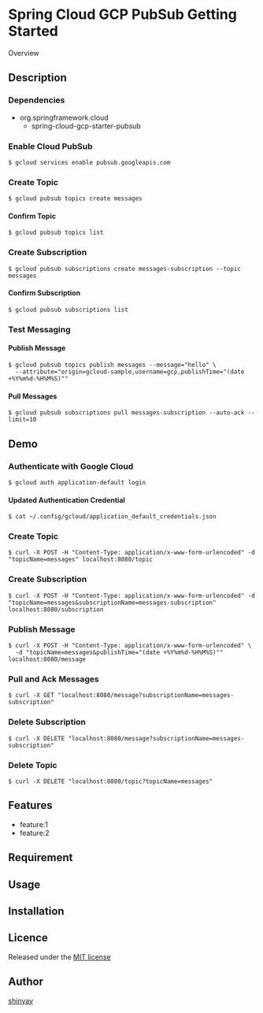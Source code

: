 # Spring Cloud GCP PubSub Getting Started

Overview

## Description
### Dependencies
- org.springframework.cloud
  - spring-cloud-gcp-starter-pubsub

### Enable Cloud PubSub
```shell script
$ gcloud services enable pubsub.googleapis.com
```

### Create Topic
```shell script
$ gcloud pubsub topics create messages
```

#### Confirm Topic
```shell script
$ gcloud pubsub topics list
```

### Create Subscription
```shell script
$ gcloud pubsub subscriptions create messages-subscription --topic messages
```

#### Confirm Subscription
```shell script
$ gcloud pubsub subscriptions list
```

### Test Messaging
#### Publish Message
```shell script
$ gcloud pubsub topics publish messages --message="hello" \
  --attribute="origin=gcloud-sample,username=gcp,publishTime="(date +%Y%m%d-%H%M%S)""
```

#### Pull Messages
```shell script
$ gcloud pubsub subscriptions pull messages-subscription --auto-ack --limit=10
```

## Demo
### Authenticate with Google Cloud
```shell script
$ gcloud auth application-default login
```

#### Updated Authentication Credential
```shell script
$ cat ~/.config/gcloud/application_default_credentials.json
```

### Create Topic
```shell script
$ curl -X POST -H "Content-Type: application/x-www-form-urlencoded" -d "topicName=messages" localhost:8080/topic
```

### Create Subscription
```shell script
$ curl -X POST -H "Content-Type: application/x-www-form-urlencoded" -d "topicName=messages&subscriptionName=messages-subscription" localhost:8080/subscription
```

### Publish Message
```shell script
$ curl -X POST -H "Content-Type: application/x-www-form-urlencoded" \
  -d "topicName=messages&publishTime="(date +%Y%m%d-%H%M%S)"" localhost:8080/message
```

### Pull and Ack Messages
```shell script
$ curl -X GET "localhost:8080/message?subscriptionName=messages-subscription"
```

### Delete Subscription
```shell script
$ curl -X DELETE "localhost:8080/message?subscriptionName=messages-subscription"
```

### Delete Topic
```shell script
$ curl -X DELETE "localhost:8080/topic?topicName=messages"
```

## Features

- feature:1
- feature:2

## Requirement

## Usage

## Installation

## Licence

Released under the [MIT license](https://gist.githubusercontent.com/shinyay/56e54ee4c0e22db8211e05e70a63247e/raw/34c6fdd50d54aa8e23560c296424aeb61599aa71/LICENSE)

## Author

[shinyay](https://github.com/shinyay)
